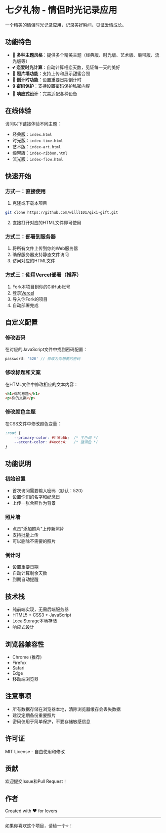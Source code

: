 # 七夕礼物 - 情侣时光记录应用

一个精美的情侣时光记录应用，记录美好瞬间，见证爱情成长。

## 功能特色

- 🎨 **多种主题风格**：提供多个精美主题（经典版、时光版、艺术版、缎带版、流光版等）
- 💕 **恋爱时光计算**：自动计算相恋天数，见证每一天的美好
- 📸 **照片墙功能**：支持上传和展示甜蜜合照
- 🎯 **倒计时功能**：设置重要日期倒计时
- 🔒 **密码保护**：支持设置密码保护私密内容
- 📱 **响应式设计**：完美适配各种设备

## 在线体验

访问以下链接体验不同主题：

- 经典版：`index.html`
- 时光版：`index-time.html`
- 艺术版：`index-art.html`
- 缎带版：`index-ribbon.html`
- 流光版：`index-flow.html`

## 快速开始

### 方式一：直接使用

1. 克隆或下载本项目
```bash
git clone https://github.com/willl101/qixi-gift.git
```

2. 直接打开对应的HTML文件即可使用

### 方式二：部署到服务器

1. 将所有文件上传到你的Web服务器
2. 确保服务器支持静态文件访问
3. 访问对应的HTML文件

### 方式三：使用Vercel部署（推荐）

1. Fork本项目到你的GitHub账号
2. 登录[Vercel](https://vercel.com)
3. 导入你Fork的项目
4. 自动部署完成

## 自定义配置

### 修改密码

在对应的JavaScript文件中找到密码配置：
```javascript
password: '520' // 修改为你想要的密码
```

### 修改标题和文案

在HTML文件中修改相应的文本内容：
```html
<h1>你的标题</h1>
<p>你的文案</p>
```

### 修改颜色主题

在CSS文件中修改颜色变量：
```css
:root {
    --primary-color: #ff6b6b;  /* 主色调 */
    --accent-color: #4ecdc4;   /* 强调色 */
}
```

## 功能说明

### 初始设置
- 首次访问需要输入密码（默认：520）
- 设置你们的名字和纪念日
- 上传一张合照作为背景

### 照片墙
- 点击"添加照片"上传新照片
- 支持批量上传
- 可以删除不需要的照片

### 倒计时
- 设置重要日期
- 自动计算剩余天数
- 到期自动提醒

## 技术栈

- 纯前端实现，无需后端服务器
- HTML5 + CSS3 + JavaScript
- LocalStorage本地存储
- 响应式设计

## 浏览器兼容性

- Chrome (推荐)
- Firefox
- Safari
- Edge
- 移动端浏览器

## 注意事项

- 所有数据存储在浏览器本地，清除浏览器缓存会丢失数据
- 建议定期备份重要照片
- 密码仅用于简单保护，不要存储敏感信息

## 许可证

MIT License - 自由使用和修改

## 贡献

欢迎提交Issue和Pull Request！

## 作者

Created with ❤️ for lovers

---

如果你喜欢这个项目，请给一个⭐️！